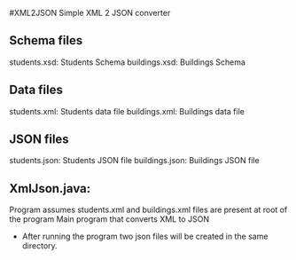 #XML2JSON
Simple XML 2 JSON converter

Schema files
---------------
students.xsd: Students Schema
buildings.xsd: Buildings Schema

Data files
--------------
students.xml: Students data file
buildings.xml: Buildings data file

JSON files
--------------
students.json: Students JSON file
buildings.json: Buildings JSON file


XmlJson.java: 
---------------
Program assumes students.xml and buildings.xml files are present at root of the program
Main program that converts XML to JSON
- After running the program two json files will be created in the same directory.